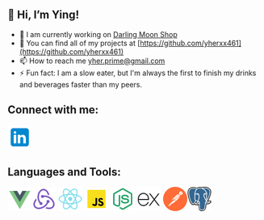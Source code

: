 ## 👋 Hi, I’m Ying!

- 🚧 I am currently working on [Darling Moon Shop](https://github.com/yherxx461/darling-moon-shop)
- 💼 You can find all of my projects at [https://github.com/yherxx461](https://github.com/yherxx461)
- 📫 How to reach me [yher.prime@gmail.com](yher.prime@gmail.com)
- ⚡ Fun fact: I am a slow eater, but I'm always the first to finish my drinks and beverages faster than my peers.

## Connect with me:

[![Linkedin](icons8-linkedin-48.png)][1]

[1]: https://www.linkedin.com/in/herxx461/

## Languages and Tools:

![Vue](icons8-vue-js-48.png)![Redux](icons8-redux-48.png) ![React](icons8-react-native-48.png) ![JS](icons8-javascript-48.png) ![Node](icons8-node-js-48.png) ![Express](icons8-express-js-48.png) ![Postman](download-icon-api+postman-1330884264094862676_48.png)![Postgresql](postgresql.png)

<!---
yherxx461/yherxx461 is a ✨ special ✨ repository because its `README.md` (this file) appears on your GitHub profile.
You can click the Preview link to take a look at your changes.
--->
